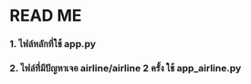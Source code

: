 <h1>READ ME</h1>
<h3>1. ไฟล์หลักที่ใช้ app.py</h3>


<h3>2. ไฟล์ที่มีปัญหาเจอ airline/airline 2 ครั้ง ใช้ app_airline.py</h3>
